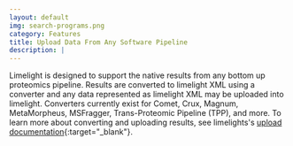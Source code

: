 ```yaml
---
layout: default
img: search-programs.png
category: Features
title: Upload Data From Any Software Pipeline
description: |
---
```

Limelight is designed to support the native results from any bottom up proteomics pipeline. Results are converted to limelight XML
using a converter and any data represented as limelight XML may be uploaded into limelight. Converters currently
exist for Comet, Crux, Magnum, MetaMorpheus, MSFragger, Trans-Proteomic Pipeline (TPP), and more. To learn more about converting
and uploading results, see limelights's [upload documentation](http://limelight.readthedocs.io/en/latest/using/upload_data.html){:target="_blank"}.
